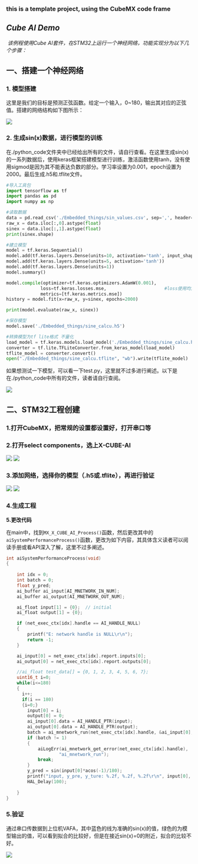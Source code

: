 ### **this is a template project, using the CubeMX code frame**

## ***Cube AI Demo***

​	*该例程使用Cube AI套件，在STM32上运行一个神经网络，功能实现分为以下几个步骤：*

## 一、搭建一个神经网络

### 1. 模型搭建

​	这里是我们的目标是预测正弦函数。给定一个输入，0~180，输出其对应的正弦值。搭建的网络结构如下图所示：

<img src=".\images\模型结构.jpg"/>

### 2. 生成sin(x)数据，进行模型的训练

​	在./python_code文件夹中已经给出所有的文件，请自行查看。在这里生成sin(x)的一系列数据后，使用keras框架搭建模型进行训练，激活函数使用tanh，没有使用sigmod是因为其不能表达负数的部分。学习率设置为0.001，epoch设置为2000。最后生成.h5和.tflite文件。

```python
#导入工具包
import tensorflow as tf
import pandas as pd
import numpy as np

#读取数据
data = pd.read_csv('./Embedded_things/sin_values.csv', sep=',', header=None)
raw_x = data.iloc[:,0].astype(float)
sinex = data.iloc[:,1].astype(float)
print(sinex.shape)

#建立模型
model = tf.keras.Sequential()
model.add(tf.keras.layers.Dense(units=10, activation='tanh', input_shape=(1,)))
model.add(tf.keras.layers.Dense(units=5, activation='tanh'))
model.add(tf.keras.layers.Dense(units=1))
model.summary()

model.compile(optimizer=tf.keras.optimizers.AdamW(0.001),
             loss=tf.keras.losses.mse,                      #loss使用均方差，刚才的分类用的交叉熵
             metrics=[tf.keras.metrics.mse])
history = model.fit(x=raw_x, y=sinex, epochs=2000)

print(model.evaluate(raw_x, sinex))

#保存模型
model.save('./Embedded_things/sine_calcu.h5')

#转换模型为tf lite格式 不量化
load_model = tf.keras.models.load_model('./Embedded_things/sine_calcu.h5')
converter = tf.lite.TFLiteConverter.from_keras_model(load_model)
tflite_model = converter.convert()
open("./Embedded_things/sine_calcu.tflite", "wb").write(tflite_model)
```

​	如果想测试一下模型，可以看一下test.py，这里就不过多进行阐述。以下是在./python_code中所有的文件，读者请自行查阅。

<img src=".\images\文件.jpg"/>

## 二、STM32工程创建

### **1.打开CubeMX，把常规的设置都设置好，打开串口**等

### **2.打开select components**，选上X-CUBE-AI

<img src=".\images\step0.jpg"/>

<img src=".\images\step1.jpg"/>

### **3.添加网络，选择你的模型（.h5或.tflite），再进行验证**

<img src=".\images\step3.jpg"/>

<img src=".\images\step4.png"/>

### **4.生成工程**

**5.更改代码**

​	在main中，找到`MX_X_CUBE_AI_Process()`函数，然后更改其中的`aiSystemPerformanceProcess()`函数，更改为如下内容，其具体含义读者可以阅读手册或看API深入了解，这里不过多阐述。

```c
int aiSystemPerformanceProcess(void)
{
		
    int idx = 0;
    int batch = 0;
    float y_pred;
    ai_buffer ai_input[AI_MNETWORK_IN_NUM];
    ai_buffer ai_output[AI_MNETWORK_OUT_NUM];

    ai_float input[1] = {0};  // initial
    ai_float output[1] = {0};

    if (net_exec_ctx[idx].handle == AI_HANDLE_NULL)
    {
        printf("E: network handle is NULL\r\n");
        return -1;
    }

    ai_input[0] = net_exec_ctx[idx].report.inputs[0];
    ai_output[0] = net_exec_ctx[idx].report.outputs[0];

    //ai_float test_data[] = {0, 1, 2, 3, 4, 5, 6, 7};
    uint16_t i=0;
    while(i<=180)
    {
      i++;
      if(i == 180)
      {i=0;}
    	input[0] = i;
    	output[0] = 0;
    	ai_input[0].data = AI_HANDLE_PTR(input);
    	ai_output[0].data = AI_HANDLE_PTR(output);
    	batch = ai_mnetwork_run(net_exec_ctx[idx].handle, &ai_input[0], &ai_output[0]);
    	if (batch != 1)
    	{
    		aiLogErr(ai_mnetwork_get_error(net_exec_ctx[idx].handle),
    				"ai_mnetwork_run");
    		break;
    	}
    	y_pred = sin(input[0]*acos(-1)/180);
    	printf("input, y_pre, y_ture: %.2f, %.2f, %.2f\r\n", input[0], output[0], y_pred);
    	HAL_Delay(100);
      
    }
}
```

### **5.验证**

​	通过串口传数据到上位机VAFA，其中蓝色的线为准确的sin(x)的值，绿色的为模型输出的值，可以看到拟合的比较好，但是在接近sin(x)=0的附近，拟合的比较不好。

<img src=".\images\step5.jpg"/>

